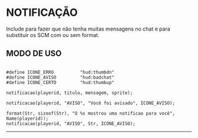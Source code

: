 # NOTIFICAÇÃO
Include para fazer que não tenha muitas mensagens no chat e para substituir os SCM com ou sem format.

## MODO DE USO

```pawn

#define ICONE_ERRO 			"hud:thumbdn"
#define ICONE_AVISO 		"hud:badchat"
#define ICONE_CERTO 		"hud:thumbup"

notificacao(playerid, titulo, mensagem, sprite);

notificacao(playerid, "AVISO", "Você foi avisado", ICONE_AVISO);

format(Str, sizeof(Str), "O %s mostrou uma notificao para você", Name(playerid));
notificacao(playerid, "AVISO", Str, ICONE_AVISO);
```

---
